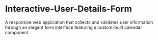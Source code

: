 # Interactive-User-Details-Form
A responsive web application that collects and validates user information through an elegant form interface featuring a custom-built calendar component.
